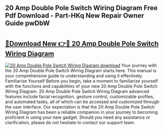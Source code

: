 ## 20 Amp Double Pole Switch Wiring Diagram Free Pdf Download - Part-HKq New Repair Owner Guide pwDbW

# <h2><a href="http://dfmdhv.blite.top/?on=20+Amp+Double+Pole+Switch+Wiring+Diagram">🔗Download New 👉🔴 20 Amp Double Pole Switch Wiring Diagram</a></h2>

[![20 Amp Double Pole Switch Wiring Diagram download](https://i.imgur.com/lujVjoI.png)](http://dfmdhv.blite.top/?on=20+Amp+Double+Pole+Switch+Wiring+Diagram)
Your journey with the 20 Amp Double Pole Switch Wiring Diagram starts here. This manual is your comprehensive guide to understanding and using it effectively. Familiarize Yourself Before you begin, take a moment to familiarize yourself with the functions and capabilities of your new 20 Amp Double Pole Switch Wiring Diagram. 20 Amp Double Pole Switch Wiring Diagram advanced features include facial recognition, gesture control, customizable profiles, and automated tasks, all of which can be accessed and customized through the user interface. Our expectation is that the 20 Amp Double Pole Switch Wiring Diagram has been a reliable companion in your journey to becoming proficient in using your new gadget. Should you need any assistance or clarification, please do not hesitate to contact our support team.
